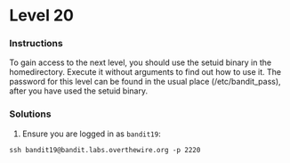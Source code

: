 # Level 20

### Instructions
To gain access to the next level, you should use the setuid binary in the homedirectory. Execute it without arguments to find out how to use it. The password for this level can be found in the usual place (/etc/bandit_pass), after you have used the setuid binary.

### Solutions
1. Ensure you are logged in as `bandit19`:
```
ssh bandit19@bandit.labs.overthewire.org -p 2220
```
